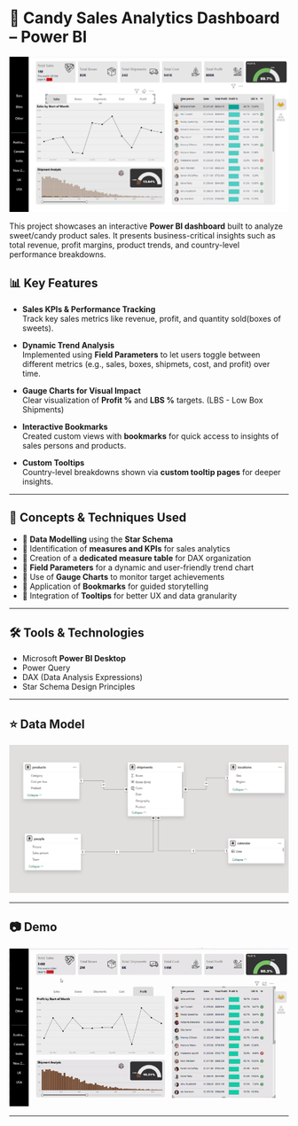 # 🍬 Candy Sales Analytics Dashboard – Power BI

![Dashboard PNG](resources/dashboard_overview.png) 

This project showcases an interactive **Power BI dashboard** built to analyze sweet/candy product sales. It presents business-critical insights such as total revenue, profit margins, product trends, and country-level performance breakdowns.

## 📊 Key Features

- **Sales KPIs & Performance Tracking**  
  Track key sales metrics like revenue, profit, and quantity sold(boxes of sweets).

- **Dynamic Trend Analysis**  
  Implemented using **Field Parameters** to let users toggle between different metrics (e.g., sales, boxes, shipmets, cost, and profit) over time.

- **Gauge Charts for Visual Impact**  
  Clear visualization of **Profit %** and **LBS %** targets. (LBS - Low Box Shipments)

- **Interactive Bookmarks**  
  Created custom views with **bookmarks** for quick access to insights of sales persons and products.

- **Custom Tooltips**  
  Country-level breakdowns shown via **custom tooltip pages** for deeper insights.

---

## 🧠 Concepts & Techniques Used

- 📌 **Data Modelling** using the **Star Schema**
- 📌 Identification of **measures and KPIs** for sales analytics
- 📌 Creation of a **dedicated measure table** for DAX organization
- 📌 **Field Parameters** for a dynamic and user-friendly trend chart
- 📌 Use of **Gauge Charts** to monitor target achievements
- 📌 Application of **Bookmarks** for guided storytelling
- 📌 Integration of **Tooltips** for better UX and data granularity

---

## 🛠️ Tools & Technologies

- Microsoft **Power BI Desktop**
- Power Query
- DAX (Data Analysis Expressions)
- Star Schema Design Principles

---

## ⭐ Data Model

![Data Model PNG](resources/data_model.png) 

---

## 📷 Demo

![Dashboard GIF](resources/dashboard_overview.gif) 

---


